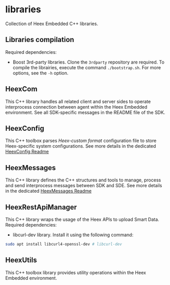 # libraries

Collection of Heex Embedded C++ libraries.

## Libraries compilation
Required dependencies:
- Boost 3rd-party libraries. Clone the `3rdparty` repository are required.
To compile the librairies, execute the command `./bootstrap.sh`. For more options, see the `-h` option.

## HeexCom
This C++ library handles all related client and server sides to operate interprocess connection between agent within the Heex Embedded environment. See all SDK-specific messages in the README file of the SDK.

## HeexConfig
This C++ toolbox parses *Heex-custom format* configuration file to store Heex-specific system configurations. See more details in the dedicated [HeexConfig Readme](./HeexConfig/README.md)

## HeexMessages
This C++ library defines the C++ structures and tools to manage, process and send interprocess messages between SDK and SDE. See more details in the dedicated [HeexMessages Readme](./HeexMessages/README.md)

## HeexRestApiManager
This C++ library wraps the usage of the Heex APIs to upload Smart Data.
Required dependencies:
-  libcurl-dev library. Install it using the following command:
  ```bash
  sudo apt install libcurl4-openssl-dev # libcurl-dev
  ```

## HeexUtils
This C++ toolbox library provides utility operations within the Heex Embedded environment.
